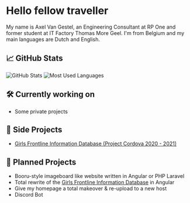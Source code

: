 # Hello fellow traveller
My name is Axel Van Gestel, an Engineering Consultant at RP One and former student at IT Factory Thomas More Geel. I'm from Belgium and my main languages are Dutch and English.

## 📈 GitHub Stats
<p float="left">
    <a>
        <img align="top" src="https://github-readme-stats.vercel.app/api?username=A-Van-Gestel&count_private=true&show_icons=true&hide_rank=true&hide_border=true&theme=transparent"  alt="GitHub Stats"/>
    </a>
    <a>
        <img align="top" src="https://github-readme-stats.vercel.app/api/top-langs/?username=A-Van-Gestel&layout=compact&hide_border=true&theme=transparent&exclude_repo=6TEW-GIP-Arduino-CO2_meettoestel,TM_Sass_framework"  alt="Most Used Languages"/>
    </a>
</p>

## 🛠 Currently working on
- Some private projects
  
## 📂 Side Projects
- [Girls Frontline Information Database (Project Cordova 2020 - 2021)](https://github.com/A-Van-Gestel/2APPAI1-CORDOVA-Project_Cordova_2020-2021)

## 🤔 Planned Projects
- Booru-style imageboard like website written in Angular or PHP Laravel
- Total rewrite of the [Girls Frontline Information Database](https://github.com/A-Van-Gestel/2APPAI1-CORDOVA-Project_Cordova_2020-2021) in Angular
- Give my homepage a total makeover & re-upload to a new host
- Discord Bot

